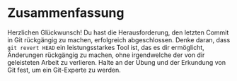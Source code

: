 # Zusammenfassung

Herzlichen Glückwunsch! Du hast die Herausforderung, den letzten Commit in Git rückgängig zu machen, erfolgreich abgeschlossen. Denke daran, dass `git revert HEAD` ein leistungsstarkes Tool ist, das es dir ermöglicht, Änderungen rückgängig zu machen, ohne irgendwelche der von dir geleisteten Arbeit zu verlieren. Halte an der Übung und der Erkundung von Git fest, um ein Git-Experte zu werden.
